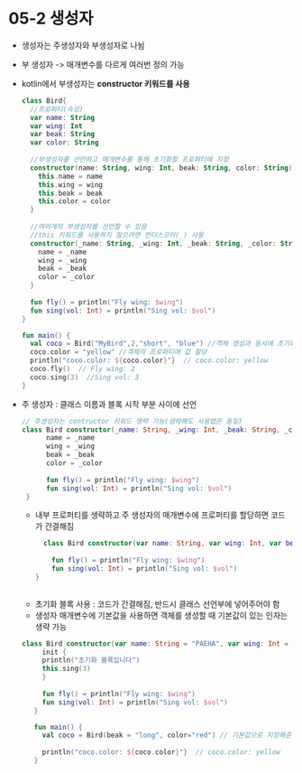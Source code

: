 # 05-2 생성자

- 생성자는 주생성자와 부생성자로 나뉨
- 부 생성자 -> 매개변수를 다르게 여러번 정의 가능
- kotlin에서 부생성자는 **constructor 키워드를 사용**
    ```kotlin
    class Bird{
      //프로퍼티(속성)
      var name: String
      var wing: Int
      var beak: String
      var color: String
      
      //부생성자를 선언하고 매개변수를 통해 초기화할 프로퍼티에 지정
      constructor(name: String, wing: Int, beak: String, color: String) {
        this.name = name
        this.wing = wing
        this.beak = beak
        this.color = color
      }
      
      //여러개의 부생성자를 선언할 수 있음
      //this 키워드를 사용하지 않으려면 언더스코어(_) 사용
      constructor(_name: String, _wing: Int, _beak: String, _color: String) {
        name = _name
        wing = _wing
        beak = _beak
        color = _color
      }
      
      fun fly() = println("Fly wing: $wing")
      fun sing(vol: Int) = println("Sing vol: $vol")
    }
    
    fun main() { 
      val coco = Bird("MyBird",2,"short", "blue") //객체 생성과 동시에 초기화
      coco.color = "yellow" //객체의 프로퍼티에 값 할당
      println("coco.color: ${coco.color}"}  // coco.color: yellow
      coco.fly()  // Fly wing: 2
      coco.sing(3)  //Sing vol: 3
    }
    ```
    
- 주 생성자 : 클래스 이름과 블록 시작 부분 사이에 선언
  ```kotlin
  // 주생성자는 contructor 키워드 생략 가능(생략해도 사용법은 동일)
  class Bird constructor(_name: String, _wing: Int, _beak: String, _color: String) {
        name = _name
        wing = _wing
        beak = _beak
        color = _color
        
        fun fly() = println("Fly wing: $wing")
        fun sing(vol: Int) = println("Sing vol: $vol")
   }
   ```
   
  - 내부 프로퍼티를 생략하고 주 생성자의 매개변수에 프로퍼티를 할당하면 코드가 간결해짐
    ```kotlin
      class Bird constructor(var name: String, var wing: Int, var beak: String, var color: String) {
      
        fun fly() = println("Fly wing: $wing")
        fun sing(vol: Int) = println("Sing vol: $vol")
    }
   
  - 초기화 블록 사용 : 코드가 간결해짐, 반드시 클래스 선언부에 넣어주어야 함
  - 생성자 매개변수에 기본값을 사용하면 객체를 생성할 때 기본값이 있는 인자는 생략 가능
   ```kotlin
   class Bird constructor(var name: String = "PAEHA", var wing: Int = 2, var beak: String, var color: String) {
        init {
        println("초기화 블록입니다")
        this.sing(3)
        }
        
        fun fly() = println("Fly wing: $wing")
        fun sing(vol: Int) = println("Sing vol: $vol")
      }
   
      fun main() { 
        val coco = Bird(beak = "long", color="red") // 기본값으로 지정해준 것은 생략
      
        println("coco.color: ${coco.color}"}  // coco.color: yellow
      }
   ```
